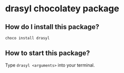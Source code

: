 ﻿# drasyl chocolatey package

## How do I install this package?
`choco install drasyl`

## How to start this package?

Type `drasyl <arguments>` into your terminal.
